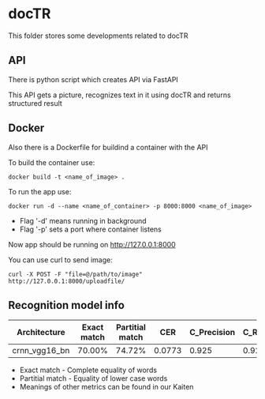 # docTR

This folder stores some developments related to docTR

## API

There is python script which creates API via FastAPI

This API gets a picture, recognizes text in it using docTR and returns structured result

## Docker

Also there is a Dockerfile for buildind a container with the API

To build the container use:

```shell
docker build -t <name_of_image> .
```

To run the app use:

```shell
docker run -d --name <name_of_container> -p 8000:8000 <name_of_image>
```

* Flag '-d' means running in background
* Flag '-p' sets a port where container listens

Now app should be running on <http://127.0.0.1:8000>

You can use curl to send image:

```shell
curl -X POST -F "file=@/path/to/image" http://127.0.0.1:8000/uploadfile/
```

## Recognition model info

| Architecture  | Exact match | Partitial match | CER    | C_Precision | C_Recall |
| ------------- | ----------- | --------------- | ------ | ----------- | -------- |
| crnn_vgg16_bn | 70.00%      | 74.72%          | 0.0773 | 0.925       | 0.923    |

* Exact match - Complete equality of words
* Partitial match - Equality of lower case words
* Meanings of other metrics can be found in our Kaiten
